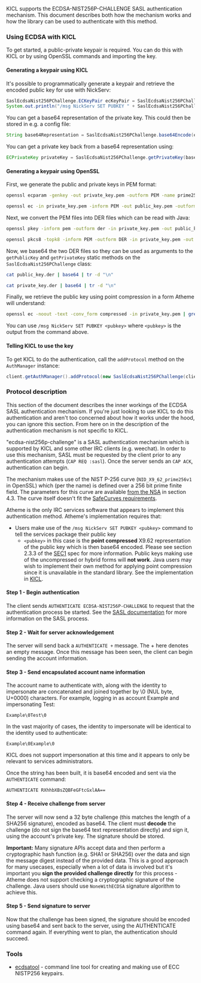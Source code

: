KICL supports the ECDSA-NIST256P-CHALLENGE SASL authentication mechanism. This
document describes both how the mechanism works and how the library can be used
to authenticate with this method.

### Using ECDSA with KICL

To get started, a public-private keypair is required. You can do this with KICL
or by using OpenSSL commands and importing the key.

#### Generating a keypair using KICL

It's possible to programmatically generate a keypair and retrieve the encoded
public key for use with NickServ:

```java
SaslEcdsaNist256PChallenge.ECKeyPair ecKeyPair = SaslEcdsaNist256PChallenge.getNewKey();
System.out.println("/msg NickServ SET PUBKEY " + SaslEcdsaNist256PChallenge.getCompressedBase64PublicKey(ecKeyPair.getPublic()));
```

You can get a base64 representation of the private key. This could then be
stored in e.g. a config file:

```java
String base64Representation = SaslEcdsaNist256PChallenge.base64Encode(ecKeyPair.getPrivate());
```

You can get a private key back from a base64 representation using:

```java
ECPrivateKey privateKey = SaslEcdsaNist256PChallenge.getPrivateKey(base64Representation);
```

#### Generating a keypair using OpenSSL

First, we generate the public and private keys in PEM format:

```sh
openssl ecparam -genkey -out private_key.pem -outform PEM -name prime256v1
```

```sh
openssl ec -in private_key.pem -inform PEM -out public_key.pem -outform PEM -pubout
```

Next, we convert the PEM files into DER files which can be read with Java:

```sh
openssl pkey -inform pem -outform der -in private_key.pem -out public_key.der -pubout
```

```sh
openssl pkcs8 -topk8 -inform PEM -outform DER -in private_key.pem -out private_key.der -nocrypt
```

Now, we base64 the two DER files so they can be used as arguments to the `getPublicKey`
and `getPrivateKey` static methods on the `SaslEcdsaNist256PChallenge` class:

```sh
cat public_key.der | base64 | tr -d "\n"
```

```sh
cat private_key.der | base64 | tr -d "\n"
```

Finally, we retrieve the public key using point compression in a form Atheme will understand:

```sh
openssl ec -noout -text -conv_form compressed -in private_key.pem | grep '^pub:' -A 3 | tail -n 3 | tr -d ' \n:' | xxd -r -p | base64 | tr -d "\n"
```

You can use `/msg NickServ SET PUBKEY <pubkey>` where `<pubkey>` is the output from the command above.

#### Telling KICL to use the key

To get KICL to do the authentication, call the `addProtocol` method on the `AuthManager` instance:

```java
client.getAuthManager().addProtocol(new SaslEcdsaNist256PChallenge(client, "accountname", privateKey));
```

### Protocol description

This section of the document describes the inner workings of the ECDSA SASL authentication
mechanism. If you're just looking to use KICL to do this authentication and aren't too
concerned about how it works under the hood, you can ignore this section. From here on in
the description of the authentication mechanism is not specific to KICL.

"ecdsa-nist256p-challenge" is a SASL authentication mechanism which is supported by KICL
and some other IRC clients (e.g. weechat). In order to use this mechanism, SASL must be
requested by the client prior to any authentication attempts (`CAP REQ :sasl`). Once the
server sends an `CAP ACK`, authentication can begin.

The mechanism makes use of the NIST P-256 curve (`NID_X9_62_prime256v1` in OpenSSL) which
(per the name) is defined over a 256 bit prime finite field. The parameters for this curve
are available [from the NSA](https://www.nsa.gov/ia/_files/nist-routines.pdf) in section 4.3.
The curve itself doesn't fit the [SafeCurves requirements](http://safecurves.cr.yp.to/).

Atheme is the only IRC services software that appears to implement this authentication method.
 Atheme's implementation requires that:

* Users make use of the `/msg NickServ SET PUBKEY <pubkey>` command to tell the services
package their public key
    * `<pubkey>` in this case is the **point compressed** X9.62 representation of the public
     key which is then base64 encoded. Please see section 2.3.3 of the [SEC1](http://www.secg.org/sec1-v2.pdf)
     spec for more information. Public keys making use of the uncompressed or hybrid forms will
     **not work**. Java users may wish to implement their own method for applying point compression
     since it is unavailable in the standard library. See the implementation in [KICL]((https://github.com/KittehOrg/KittehIRCClientLib/commit/448ae6bf18956b5a38e0da8f87486c5db85db880)).

#### Step 1 - Begin authentication

The client sends `AUTHENTICATE ECDSA-NIST256P-CHALLENGE` to request that the authentication
process be started. See the [SASL documentation](http://ircv3.net/specs/extensions/sasl-3.1.html)
for more information on the SASL process.

#### Step 2 - Wait for server acknowledgement

The server will send back a `AUTHENTICATE +` message. The + here denotes an empty message.
Once this message has been seen, the client can begin sending the account information.

#### Step 3 - Send encapsulated account name information

The account name to authenticate with, along with the identity to impersonate are concatenated
and joined together by \0 (NUL byte, U+0000) characters. For example, logging in as account Example and impersonating Test:

`Example\0Test\0`

In the vast majority of cases, the identity to impersonate will be identical to the
identity used to authenticate:

`Example\0Example\0`

KICL does not support impersonation at this time and it appears to only be relevant to
services administrators.

Once the string has been built, it is base64 encoded and sent via the `AUTHENTICATE` command:

`AUTHENTICATE RXhhbXBsZQBFeGFtcGxlAA==`

#### Step 4 - Receive challenge from server

The server will now send a 32 byte challenge (this matches the length of a SHA256 signature),
encoded as base64. The client must **decode** the challenge (do not sign the base64 text
representation directly) and sign it, using the account's private key. The signature should be stored.

**Important:** Many signature APIs accept data and then perform a cryptographic hash function
(e.g. SHA1 or SHA256) over the data and sign the message digest instead of the provided data.
This is a good approach for many usecases, especially when a lot of data is involved but it's
important you **sign the provided challenge directly** for this process - Atheme does not
support checking a cryptographic signature of the challenge. Java users should use `NoneWithECDSA`
signature algorithm to achieve this.

#### Step 5 - Send signature to server

Now that the challenge has been signed, the signature should be encoded using base64 and sent back
to the server, using the AUTHENTICATE command again. If everything went to plan, the authentication
should succeed.

### Tools

* [ecdsatool](https://github.com/kaniini/ecdsatool) - command line tool for creating and making
use of ECC NISTP256 keypairs.
